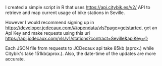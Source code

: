 I created a simple script in R that uses https://api.citybik.es/v2/ API to retrieve and map current usage of bike stations in Seville.

However I would recommend signing up in https://developer.jcdecaux.com/#/opendata/vls?page=getstarted, get an Api Key and make requests using this uri https://api.jcdecaux.com/vls/v1/stations?contract=Seville&apiKey={}

Each JSON file from requests to JCDecaux api take 85kb (aprox.) while Citybik's take 151kb(aprox.). Also, the date-time of the updates are more accurate. 
